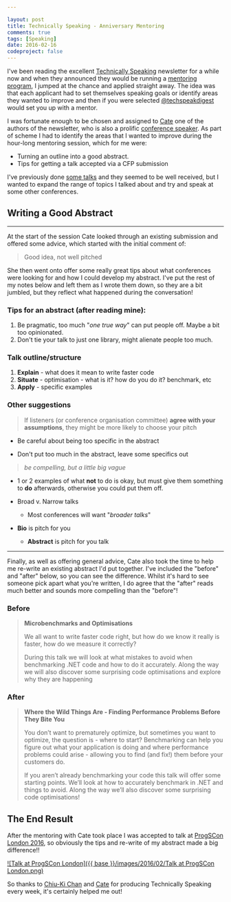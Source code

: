 ```yaml
---

layout: post
title: Technically Speaking - Anniversary Mentoring
comments: true
tags: [Speaking]
date: 2016-02-16
codeproject: false
---
```


I've been reading the excellent [Technically Speaking](https://tinyletter.com/techspeak/archive) newsletter for a while now and when they announced they would be running a [mentoring program](http://www.catehuston.com/blog/2015/12/07/running-a-mentoring-program/), I jumped at the chance and applied straight away. The idea was that each applicant had to set themselves speaking goals or identify areas they wanted to improve and then if you were selected [@techspeakdigest](https://twitter.com/techspeakdigest) would set you up with a mentor.

I was fortunate enough to be chosen and assigned to [Cate](https://twitter.com/catehstn) one of the authors of the newsletter, who is also a prolific [conference speaker](http://www.catehuston.com/blog/talks/). As part of scheme I had to identify the areas that I wanted to improve during the hour-long mentoring session, which for me were:

- Turning an outline into a good abstract.
- Tips for getting a talk accepted via a CFP submission

I've previously done [some talks]({{base}}/speaking) and they seemed to be well received, but I wanted to expand the range of topics I talked about and try and speak at some other conferences.

## Writing a Good Abstract
----

At the start of the session Cate looked through an existing submission and offered some advice, which started with the initial comment of:

> Good idea, not well pitched

She then went onto offer some really great tips about what conferences were looking for and how I could develop my abstract. I've put the rest of my notes below and left them as I wrote them down, so they are a bit jumbled, but they reflect what happened during the conversation!

### Tips for an abstract (after reading mine):

1. Be pragmatic, too much "*one true way*" can put people off. Maybe a bit too opinionated.
2. Don't tie your talk to just one library, might alienate people too much.

### Talk outline/structure

1. **Explain** - what does it mean to write faster code
2. **Situate** - optimisation - what is it? how do you do it? benchmark, etc
3. **Apply** - specific examples


### Other suggestions

> If listeners (or conference organisation committee) **agree with your assumptions**, they might be more likely to choose your pitch

- Be careful about being too specific in the abstract

- Don't put too much in the abstract, leave some specifics out

> *be compelling, but a little big vague*

- 1 or 2 examples of what **not** to do is okay, but must give them something to **do** afterwards, otherwise you could put them off.

- Broad v. Narrow talks
  - Most conferences will want "*broader talks*"

- **Bio** is pitch for you
  - **Abstract** is pitch for you talk

----

Finally, as well as offering general advice, Cate also took the time to help me re-write an existing abstract I'd put together. I've included the "before" and "after" below, so you can see the difference. Whilst it's hard to see someone pick apart what you're written, I do agree that the "after" reads much better and sounds more compelling than the "before"! 

### Before

> **Microbenchmarks and Optimisations**
> 
> We all want to write faster code right, but how do we know it really is faster, how do we measure it correctly?
>
> During this talk we will look at what mistakes to avoid when benchmarking .NET code and how to do it accurately. Along the way we will also discover some surprising code optimisations and explore why they are happening

### After

> **Where the Wild Things Are - Finding Performance Problems Before They Bite You**
>
> You don’t want to prematurely optimize, but sometimes you want to optimize, the question is - where to start? Benchmarking can help you figure out what your application is doing and where performance problems could arise - allowing you to find (and fix!) them before your customers do.
>
> If you aren’t already benchmarking your code this talk will offer some starting points. We’ll look at how to accurately benchmark in .NET and things to avoid. Along the way we’ll also discover some surprising code optimisations!

## The End Result

After the mentoring with Cate took place I was accepted to talk at [ProgSCon London 2016](http://www.progscon.co.uk/talks), so obviously the tips and re-write of my abstract made a big difference!!

[![Talk at ProgSCon London]({{ base }}/images/2016/02/Talk at ProgSCon London.png)](http://www.progscon.co.uk/program)

So thanks to [Chiu-Ki Chan](https://twitter.com/chiuki) and [Cate](https://twitter.com/catehstn) for producing Technically Speaking every week, it's certainly helped me out!